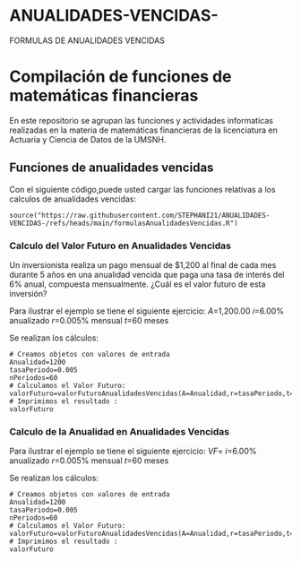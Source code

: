 # ANUALIDADES-VENCIDAS-
FORMULAS DE ANUALIDADES VENCIDAS 
# Compilación de funciones de matemáticas financieras 

En este repositorio se agrupan las funciones y actividades informaticas realizadas en la materia de matemáticas financieras  de la licenciatura en Actuaria y Ciencia de Datos de la UMSNH.

## Funciones de anualidades vencidas 

Con el siguiente código,puede usted cargar las funciones relativas a los calculos de anualidades vencidas:

```{r}
source("https://raw.githubusercontent.com/STEPHANI21/ANUALIDADES-VENCIDAS-/refs/heads/main/formulasAnualidadesVencidas.R")
```


### Calculo del Valor Futuro en Anualidades Vencidas 

Un inversionista realiza un pago mensual de $1,200 al final de cada mes durante 5 años en una anualidad vencida que paga una tasa de interés del 6% anual, compuesta mensualmente. ¿Cuál es el valor futuro de esta inversión?

Para ilustrar el ejemplo se tiene el siguiente ejercicio:
$A$=1,200.00
$i$=6.00% anualizado
$r$=0.005% mensual
$t$=60 meses

Se realizan los cálculos:
```{r}
# Creamos objetos con valores de entrada
Anualidad=1200
tasaPeriodo=0.005
nPeriodos=60
# Calculamos el Valor Futuro:
valorFuturo=valorFuturoAnualidadesVencidas(A=Anualidad,r=tasaPeriodo,t=nPeriodos)
# Imprimimos el resultado :
valorFuturo
```

### Calculo de la Anualidad en Anualidades Vencidas 

Para ilustrar el ejemplo se tiene el siguiente ejercicio:
$VF$=
$i$=6.00% anualizado
$r$=0.005% mensual
$t$=60 meses

Se realizan los cálculos:
```{r}
# Creamos objetos con valores de entrada
Anualidad=1200
tasaPeriodo=0.005
nPeriodos=60
# Calculamos el Valor Futuro:
valorFuturo=valorFuturoAnualidadesVencidas(A=Anualidad,r=tasaPeriodo,t=nPeriodos)
# Imprimimos el resultado :
valorFuturo
```
